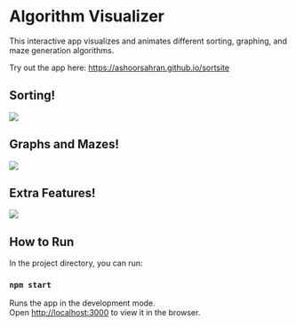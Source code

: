 # Algorithm Visualizer

This interactive app visualizes and animates different sorting, graphing, and maze generation algorithms.

Try out the app here: https://ashoorsahran.github.io/sortsite

## Sorting!
![](GIFs/sorting-readme.gif)

## Graphs and Mazes!
![](GIFs/graph-readme.gif)

## Extra Features!
![](GIFs/luffy-readme.gif)

## How to Run

In the project directory, you can run:

### `npm start`

Runs the app in the development mode.\
Open [http://localhost:3000](http://localhost:3000) to view it in the browser.
